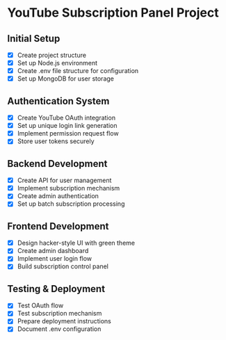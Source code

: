 # YouTube Subscription Panel Project

## Initial Setup
- [x] Create project structure
- [x] Set up Node.js environment
- [x] Create .env file structure for configuration
- [x] Set up MongoDB for user storage

## Authentication System
- [x] Create YouTube OAuth integration
- [x] Set up unique login link generation
- [x] Implement permission request flow
- [x] Store user tokens securely

## Backend Development
- [x] Create API for user management
- [x] Implement subscription mechanism
- [x] Create admin authentication
- [x] Set up batch subscription processing

## Frontend Development
- [x] Design hacker-style UI with green theme
- [x] Create admin dashboard
- [x] Implement user login flow
- [x] Build subscription control panel

## Testing & Deployment
- [x] Test OAuth flow
- [x] Test subscription mechanism
- [x] Prepare deployment instructions
- [x] Document .env configuration